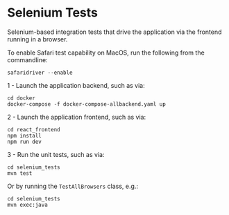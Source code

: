 # Selenium Tests

Selenium-based integration tests that drive the application via the frontend running in a browser.

To enable Safari test capability on MacOS, run the following from the commandline:
```shell
safaridriver --enable
```

1 - Launch the application backend, such as via:
```shell
cd docker
docker-compose -f docker-compose-allbackend.yaml up
```

2 - Launch the application frontend, such as via:
```shell
cd react_frontend
npm install
npm run dev
```

3 - Run the unit tests, such as via:
```shell
cd selenium_tests
mvn test
```
Or by running the `TestAllBrowsers` class, e.g.:
```shell
cd selenium_tests
mvn exec:java
```
